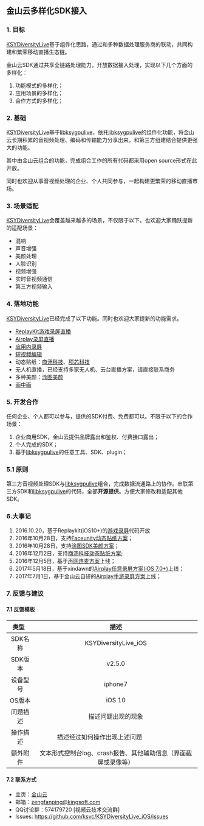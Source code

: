 ## 金山云多样化SDK接入
### 1. 目标
[KSYDiversityLive][KSYDiversityLive]基于组件化思路，通过和多种数据处理服务商的联动，共同构建和繁荣移动直播生态链。

金山云SDK通过共享全链路处理能力，开放数据接入处理，实现以下几个方面的多样化：  

1. 功能模式的多样化；
1. 应用场景的多样化；
1. 合作方式的多样化；

### 2. 基础
[KSYDiversityLive][KSYDiversityLive]基于[libksygpulive][libksygpulive]，依托[libksygpulive][libksygpulive]的组件化功能，将金山云长期积累的音视频处理、编码和传输能力分享出来，和第三方组建结合提供更强大的功能。

其中由金山云组合的功能，完成组合工作的所有代码都采用open source形式在此开放。

同时也欢迎从事音视频处理的企业、个人共同参与，一起构建更繁荣的移动直播市场。

### 3. 场景适配
[KSYDiversityLive][KSYDiversityLive]会覆盖越来越多的场景，不仅限于以下。也欢迎大家踊跃提新的适配场景：
* 混响
* 声音增强
* 美颜处理
* 人脸识别
* 视频增强
* 实时音视频通信
* 第三方视频输入

### 4. 落地功能
[KSYDiversityLive][KSYDiversityLive]已经完成了以下功能。同时也欢迎大家提新的功能需求。

* [ReplayKit游戏录屏直播](KSYReplayKit)
* [Airplay录屏直播](KSYAirPlayDemo)
* [应用内录屏](https://github.com/ksvc/KSYMediaPlayer_iOS/wiki/playerRecord)
* [短视频编辑](https://github.com/ksvc/KSYMediaEditorKit_iOS)
* 动态贴纸：[商汤科技](SenseTime)、[项芯科技](FaceUnitySDK)
* 无人机直播，已经支持多家无人机、云台直播方案，请直接联系商务
* 多种美颜：[涂图美颜](TuSDK)
* [画中画](https://github.com/ksvc/KSYLive_iOS/wiki/pip)

### 5. 开发合作
任何企业、个人都可以参与，提供的SDK付费、免费都可以。不限于以下的合作场景：

1. 企业商用SDK，金山云提供品牌露出和鉴权、付费接口露出；  
1. 个人完成的SDK；  
1. 基于[libksygpulive][libksygpulive]的任意工具、SDK、plugin；  

### 5.1 原则
第三方音视频处理SDK与[libksygpulive][libksygpulive]组合，完成数据流通路上的协作。串联第三方SDK和[libksygpulive][libksygpulive]的代码，全部**开源提供**。方便大家修改和适配其他SDK。


### 6.大事记

1. 2016.10.20，基于Replaykit(iOS10+)的[游戏录屏](KSYReplayKit)代码开放 
1. 2016年10月28日，支持[Faceunity动态贴纸方案](FaceUnitySDK)；
1. 2016年10月28日，支持[涂图SDK美颜方案](TuSDK)；
1. 2016年12月2日，支持[商汤科技动态贴纸方案](SenseTime);
1. 2016年12月5日，基于[声网连麦方案](https://github.com/ksvc/KSYDiversityLive_iOS/releases/tag/agora_v1.0.0)上线；
1. 2017年5月18日，基于xindawn的[Airplay任意录屏方案(iOS 7.0+)](https://github.com/ksvc/KSYDiversityLive_iOS/releases/tag/KSYAirPlayDemo_v1.0)上线；
1. 2017年7月1日，基于金山云自研的[Airplay手游录屏方案](https://github.com/ksvc/KSYAirStreamer_iOS/releases)上线；

### 7. 反馈与建议
#### 7.1 反馈模板  

| 类型    | 描述|
| :---: | :---:| 
|SDK名称|KSYDiversityLive_iOS|
|SDK版本| v2.5.0|
|设备型号| iphone7  |
|OS版本| iOS 10 |
|问题描述| 描述问题出现的现象  |
|操作描述| 描述经过如何操作出现上述问题                     |
|额外附件| 文本形式控制台log、crash报告、其他辅助信息（界面截屏或录像等） |

#### 7.2 联系方式
- 主页：[金山云](http://v.ksyun.com)
- 邮箱：<zengfanping@kingsoft.com>
- QQ讨论群：574179720 [视频云技术交流群] 
- Issues: <https://github.com/ksvc/KSYDiversityLive_iOS/issues>

[libksygpulive]:https://github.com/ksvc/KSYLive_iOS
[KSYDiversityLive]:https://github.com/ksvc/KSYDiversityLive_iOS
